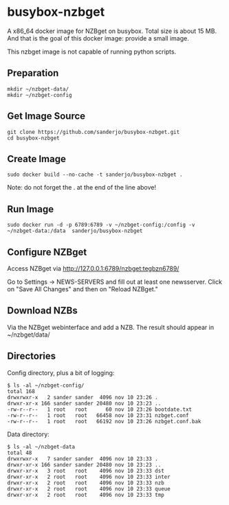 busybox-nzbget
==============

A x86_64 docker image for NZBget on busybox. Total size is about 15 MB. And that is the goal of this docker image: provide a small image.

This nzbget image is not capable of running python scripts.

Preparation
-----------
```
mkdir ~/nzbget-data/
mkdir ~/nzbget-config
```

Get Image Source
----------------
```
git clone https://github.com/sanderjo/busybox-nzbget.git
cd busybox-nzbget
```
Create Image
------------
```
sudo docker build --no-cache -t sanderjo/busybox-nzbget .
```
Note: do not forget the . at the end of the line above!



Run Image
---------
```
sudo docker run -d -p 6789:6789 -v ~/nzbget-config:/config -v ~/nzbget-data:/data  sanderjo/busybox-nzbget
```

Configure NZBget
-------------
Access NZBget via http://127.0.0.1:6789/nzbget:tegbzn6789/

Go to Settings -> NEWS-SERVERS and fill out at least one newsserver. Click on "Save All Changes" and then on "Reload NZBget."

Download NZBs
-------------
Via the NZBget webinterface and add a NZB. The result should appear in ~/nzbget/data/

Directories
-----------
Config directory, plus a bit of logging:
```
$ ls -al ~/nzbget-config/
total 168
drwxrwxr-x   2 sander sander  4096 nov 10 23:26 .
drwxr-xr-x 166 sander sander 20480 nov 10 23:23 ..
-rw-r--r--   1 root   root      60 nov 10 23:26 bootdate.txt
-rw-r--r--   1 root   root   66458 nov 10 23:31 nzbget.conf
-rw-r--r--   1 root   root   66192 nov 10 23:26 nzbget.conf.bak
```
Data directory:
```
$ ls -al ~/nzbget-data
total 48
drwxrwxr-x   7 sander sander  4096 nov 10 23:33 .
drwxr-xr-x 166 sander sander 20480 nov 10 23:23 ..
drwxr-xr-x   3 root   root    4096 nov 10 23:33 dst
drwxr-xr-x   2 root   root    4096 nov 10 23:33 inter
drwxr-xr-x   2 root   root    4096 nov 10 23:33 nzb
drwxr-xr-x   2 root   root    4096 nov 10 23:33 queue
drwxr-xr-x   2 root   root    4096 nov 10 23:33 tmp
```




